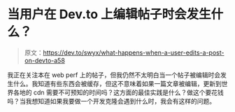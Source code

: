 # 当用户在 Dev.to 上编辑帖子时会发生什么？

> 原文：<https://dev.to/swyx/what-happens-when-a-user-edits-a-post-on-devto-a58>

我正在关注本在 web perf 上的帖子，但我仍然不太明白当一个帖子被编辑时会发生什么。我知道有些东西会被缓存，但这不意味着如果一篇文章被编辑，更新到世界各地的 cdn 需要不可预知的时间吗？这方面的最佳实践是什么？做这个要花钱吗？当我想知道如果我要做一个开发克隆会遇到什么时，我会有这样的问题。